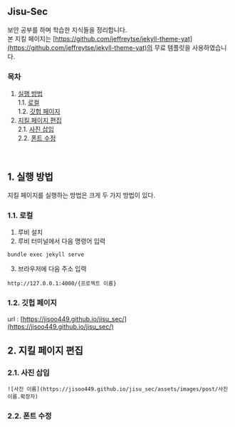 ## Jisu-Sec
보안 공부를 하며 학습한 지식들을 정리합니다.  
본 지킬 페이지는 [https://github.com/jeffreytse/jekyll-theme-yat](https://github.com/jeffreytse/jekyll-theme-yat)의 무료 템플릿을 사용하였습니다.

### 목차
1. [실행 방법](#1-실행-방법)  
  1.1. [로컬](#11-로컬)  
  1.2. [깃헙 페이지](#12-깃헙-페이지)  
2. [지킬 페이지 편집](#2-지킬-페이지-편집)  
  2.1. [사진 삽입](#21-사진-삽입)  
  2.2. [폰트 수정](#22-폰트-수정)  

<br/>

## 1. 실행 방법
지킬 페이지를 실행하는 방법은 크게 두 가지 방법이 있다.
### 1.1. 로컬
1. 루비 설치
2. 루비 터미널에서 다음 명령어 입력
  ```shell
  bundle exec jekyll serve
  ```
3. 브라우저에 다음 주소 입력
  ```url
  http://127.0.0.1:4000/{프로젝트 이름}
  ```
### 1.2. 깃헙 페이지
url : [https://jisoo449.github.io/jisu_sec/](https://jisoo449.github.io/jisu_sec/)

## 2. 지킬 페이지 편집
### 2.1. 사진 삽입
  ```
  ![사진 이름](https://jisoo449.github.io/jisu_sec/assets/images/post/사진이름.확장자)
  ```
### 2.2. 폰트 수정
